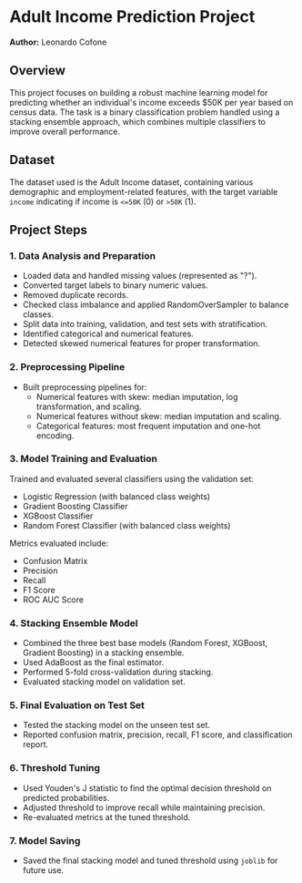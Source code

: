 # Adult Income Prediction Project

**Author:** Leonardo Cofone

## Overview

This project focuses on building a robust machine learning model for predicting whether an individual's income exceeds $50K per year based on census data. The task is a binary classification problem handled using a stacking ensemble approach, which combines multiple classifiers to improve overall performance.

## Dataset

The dataset used is the Adult Income dataset, containing various demographic and employment-related features, with the target variable `income` indicating if income is `<=50K` (0) or `>50K` (1).

## Project Steps

### 1. Data Analysis and Preparation

- Loaded data and handled missing values (represented as "?").
- Converted target labels to binary numeric values.
- Removed duplicate records.
- Checked class imbalance and applied RandomOverSampler to balance classes.
- Split data into training, validation, and test sets with stratification.
- Identified categorical and numerical features.
- Detected skewed numerical features for proper transformation.

### 2. Preprocessing Pipeline

- Built preprocessing pipelines for:
  - Numerical features with skew: median imputation, log transformation, and scaling.
  - Numerical features without skew: median imputation and scaling.
  - Categorical features: most frequent imputation and one-hot encoding.

### 3. Model Training and Evaluation

Trained and evaluated several classifiers using the validation set:

- Logistic Regression (with balanced class weights)
- Gradient Boosting Classifier
- XGBoost Classifier
- Random Forest Classifier (with balanced class weights)

Metrics evaluated include:
- Confusion Matrix
- Precision
- Recall
- F1 Score
- ROC AUC Score

### 4. Stacking Ensemble Model

- Combined the three best base models (Random Forest, XGBoost, Gradient Boosting) in a stacking ensemble.
- Used AdaBoost as the final estimator.
- Performed 5-fold cross-validation during stacking.
- Evaluated stacking model on validation set.

### 5. Final Evaluation on Test Set

- Tested the stacking model on the unseen test set.
- Reported confusion matrix, precision, recall, F1 score, and classification report.

### 6. Threshold Tuning

- Used Youden's J statistic to find the optimal decision threshold on predicted probabilities.
- Adjusted threshold to improve recall while maintaining precision.
- Re-evaluated metrics at the tuned threshold.

### 7. Model Saving

- Saved the final stacking model and tuned threshold using `joblib` for future use.
